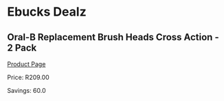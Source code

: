 
# Ebucks Dealz
## Oral-B Replacement Brush Heads Cross Action - 2 Pack
[Product Page](https://www.ebucks.com/web/shop/productSelected.do?prodId=539023184&catId=908594260)

Price: R209.00

Savings: 60.0


	